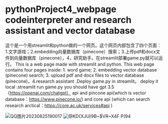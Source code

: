 # pythonProject4_webpage  codeinterpreter and research assistant and vector database
这个是一个用streamlit和python做的一个网页。这个网页内部包含了四个页面：1.文字游戏；2.embedding向量数据库（pinecone）搜索；3.上传pdf和docx文件到向量数据库（pinecone），4，研究助手。在streamlit部署game.py就可以运行。
This is a web page made with streamlit and python. This web page contains four pages inside: 1. word game; 2. embedding vector database (pinecone) search; 3. upload pdf and docx files to vector database (pinecone)，4.research assistant .Deploy game.py in streamlit。
deploy it local :streamlit run game.py
you should have gpt 3.5（https://openai.com/chatgpt） api and pincone api(which is vector database：https://www.pinecone.io/) and core api (which can search research arctical：https://core.ac.uk/services#api )


![QQ图片20230825190017](https://github.com/forestmoster/pythonProject4_webpage/assets/129015666/defadea6-3623-44c3-a919-0d25b68c8e7a)
![@KD{XJU)9B~$VR~X4F P(94](https://github.com/forestmoster/pythonProject4_webpage/assets/129015666/a22aa330-54a1-4fc7-8fa6-7bade73b3104)
